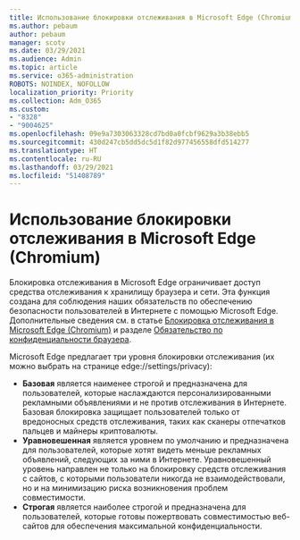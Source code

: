 ```yaml
---
title: Использование блокировки отслеживания в Microsoft Edge (Chromium)
ms.author: pebaum
author: pebaum
manager: scotv
ms.date: 03/29/2021
ms.audience: Admin
ms.topic: article
ms.service: o365-administration
ROBOTS: NOINDEX, NOFOLLOW
localization_priority: Priority
ms.collection: Adm_O365
ms.custom:
- "8328"
- "9004625"
ms.openlocfilehash: 09e9a7303063328cd7bd0a0fcbf9629a3b38ebb5
ms.sourcegitcommit: 430d247cb5dd5dc5d1f82d977456558dfd514277
ms.translationtype: HT
ms.contentlocale: ru-RU
ms.lasthandoff: 03/29/2021
ms.locfileid: "51408789"
---
```

# <a name="use-tracking-prevention-in-microsoft-edge-chromium"></a>Использование блокировки отслеживания в Microsoft Edge (Chromium)

Блокировка отслеживания в Microsoft Edge ограничивает доступ средства отслеживания к хранилищу браузера и сети. Эта функция создана для соблюдения наших обязательств по обеспечению безопасности пользователей в Интернете с помощью Microsoft Edge. Дополнительные сведения см. в статье [Блокировка отслеживания в Microsoft Edge (Chromium)](https://go.microsoft.com/fwlink/?linkid=2135435) и разделе [Обязательство по конфиденциальности браузера](https://go.microsoft.com/fwlink/?linkid=2135350).

Microsoft Edge предлагает три уровня блокировки отслеживания (их можно выбрать на странице edge://settings/privacy):

- **Базовая** является наименее строгой и предназначена для пользователей, которые наслаждаются персонализированными рекламными объявлениями и не против отслеживания в Интернете. Базовая блокировка защищает пользователей только от вредоносных средств отслеживания, таких как сканеры отпечатков пальцев и майнеры криптовалюты.
- **Уравновешенная** является уровнем по умолчанию и предназначена для пользователей, которые хотят видеть меньше рекламных объявлений, следующих за ними в Интернете. Уравновешенный уровень направлен не только на блокировку средств отслеживания с сайтов, с которыми пользователи никогда не взаимодействовали, но и на минимизацию риска возникновения проблем совместимости.
- **Строгая** является наиболее строгой и предназначена для пользователей, которые готовы пожертвовать совместимостью веб-сайтов для обеспечения максимальной конфиденциальности.